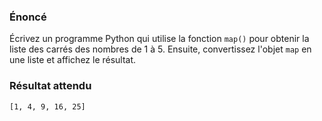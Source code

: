 ### Énoncé

Écrivez un programme Python qui utilise la fonction ```map()``` pour obtenir la liste des carrés des nombres de 1 à 5. Ensuite, convertissez l'objet ```map``` en une liste et affichez le résultat.

### Résultat attendu

```[1, 4, 9, 16, 25]```
